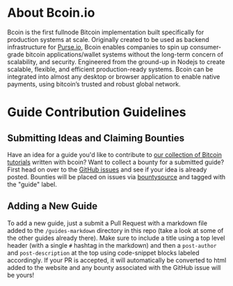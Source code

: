 # About Bcoin.io
Bcoin is the first fullnode Bitcoin implementation built specifically for production systems at scale. Originally created to be used as backend infrastructure for [Purse.io](https://purseio), Bcoin enables companies to spin up consumer-grade bitcoin applications/wallet systems without the long-term concern of scalability, and security. Engineered from the ground-up in Nodejs to create scalable, flexible, and efficient production-ready systems. Bcoin can be integrated into almost any desktop or browser application to enable native payments, using bitcoin’s trusted and robust global network.

# Guide Contribution Guidelines
## Submitting Ideas and Claiming Bounties
Have an idea for a guide you'd like to contribute to [our collection of Bitcoin tutorials](http://bcoin.io/guides.html) written with bcoin? Want to collect a bounty for a submitted guide? First head on over to the [GitHub issues](https://github.com/bcoin-org/bcoin-org.github.io/issues) and see if your idea is already posted. Bounties will be placed on issues via [bountysource](https://bountysource.com) and tagged with the "guide" label.

## Adding a New Guide
To add a new guide, just a submit a Pull Request with a markdown file added to the `/guides-markdown` directory in this repo (take a look at some of the other guides already there). Make sure to include a title using a top level header (with a single `#` hashtag in the markdown) and then a `post-author` and `post-description` at the top using code-snippet blocks labeled accordingly. If your PR is accepted, it will automatically be converted to html added to the website and any bounty associated with the GitHub issue will be yours!
